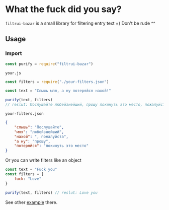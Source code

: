 # What the fuck did you say?

`filtrui-bazar` is a small library for filtering entry text =) Don't be rude ^^

## Usage

### Import

```js
const purify = require("filtrui-bazar")
```

`your.js`

```js
const filters = require("./your-filters.json")

const text = "Слышь мля, а ну потеряйся нахой!"

purify(text, filters)
// reslut: Послушайте любейзнейший, прошу покинуть это место, пожалуйста!
```

`your-filters.json`

```json
{
	"слышь": "Послушайте",
	"мля": "любейзнейший",
	"нахой": ", пожалуйста",
	"а ну": "прошу",
	"потеряйся": "покинуть это место"
}
```

Or you can write filters like an object

```js
const text = "Fuck you"
const filters = {
	fuck: "Love"
}

purify(text, filters) // reslut: Love you
```

<!-- You can also set `ingoreCase` option to false and your keys will be replaced only if match is perfect. `true` by Default.

```js
const ignoreCase = false
const text = "Fuck you"
const filters = {
	fuck: "Love"
}

purify(text, filters, ignoreCase) // reslut: Fuck you
// `fuck` does not match to `Fuck` in this case
``` -->

See other [example](./example/index.js) there.
